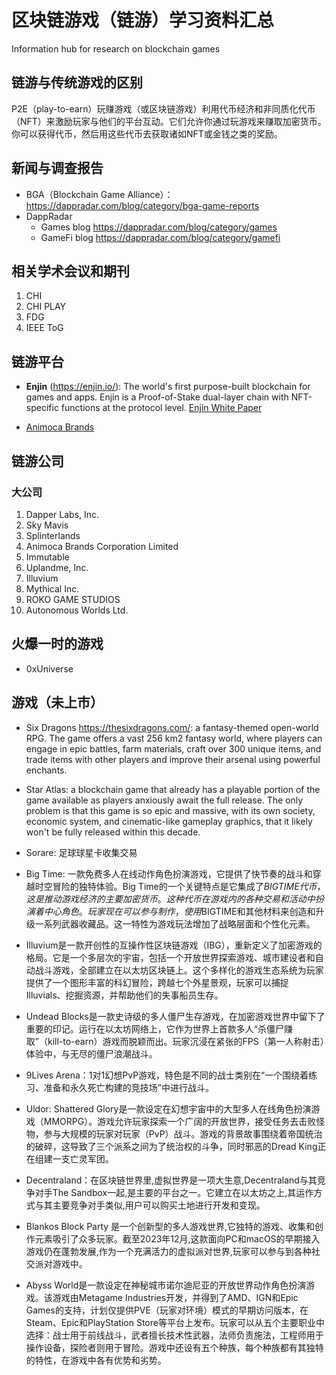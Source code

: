# 区块链游戏（链游）学习资料汇总
Information hub for research on blockchain games

## 链游与传统游戏的区别

P2E（play-to-earn）玩赚游戏（或区块链游戏）利用代币经济和非同质化代币（NFT）来激励玩家与他们的平台互动。它们允许你通过玩游戏来赚取加密货币。你可以获得代币，然后用这些代币去获取诸如NFT或金钱之类的奖励。

## 新闻与调查报告

- BGA（Blockchain Game Alliance）：<https://dappradar.com/blog/category/bga-game-reports>
- DappRadar
  * Games blog <https://dappradar.com/blog/category/games>
  * GameFi blog <https://dappradar.com/blog/category/gamefi>

## 相关学术会议和期刊
1. CHI
2. CHI PLAY
3. FDG
4. IEEE ToG

## 链游平台
- **Enjin** (<https://enjin.io/>): The world's first purpose-built blockchain for games and apps. Enjin is a Proof-of-Stake dual-layer chain with NFT-specific functions at the protocol level. [Enjin White Paper](https://pitch.com/public/9f2386f3-5f13-4811-add5-0ae6b12c2a64/d60fc885-f811-452c-8bbd-5206f9648241)

- [Animoca Brands](https://www.animocabrands.com/)
## 链游公司
### 大公司
1. Dapper Labs, Inc.
2. Sky Mavis
3. Splinterlands
4. Animoca Brands Corporation Limited
5. Immutable
6. Uplandme, Inc.
7. Illuvium
00. Mythical Inc.
00. ROKO GAME STUDIOS
00. Autonomous Worlds Ltd.

## 火爆一时的游戏
- 0xUniverse

## 游戏（未上市）
- Six Dragons <https://thesixdragons.com/>: a fantasy-themed open-world RPG. The game offers a vast 256 km2 fantasy world, where players can engage in epic battles, farm materials, craft over 300 unique items, and trade items with other players and improve their arsenal using powerful enchants.

- Star Atlas: a blockchain game that already has a playable portion of the game available as players anxiously await the full release. The only problem is that this game is so epic and massive, with its own society, economic system, and cinematic-like gameplay graphics, that it likely won't be fully released within this decade.

- Sorare: 足球球星卡收集交易

- Big Time: 一款免费多人在线动作角色扮演游戏，它提供了快节奏的战斗和穿越时空冒险的独特体验。Big Time的一个关键特点是它集成了$BIGTIME代币，这是推动游戏经济的主要加密货币。这种代币在游戏内的各种交易和活动中扮演着中心角色。玩家现在可以参与制作，使用$BIGTIME和其他材料来创造和升级一系列武器收藏品。这一特性为游戏玩法增加了战略层面和个性化元素。

- Illuvium是一款开创性的互操作性区块链游戏（IBG），重新定义了加密游戏的格局。它是一个多层次的宇宙，包括一个开放世界探索游戏、城市建设者和自动战斗游戏，全部建立在以太坊区块链上。这个多样化的游戏生态系统为玩家提供了一个图形丰富的科幻冒险，跨越七个外星景观，玩家可以捕捉Illuvials、挖掘资源，并帮助他们的失事船员生存。

- Undead Blocks是一款史诗级的多人僵尸生存游戏，在加密游戏世界中留下了重要的印记。运行在以太坊网络上，它作为世界上首款多人“杀僵尸赚取”（kill-to-earn）游戏而脱颖而出。玩家沉浸在紧张的FPS（第一人称射击）体验中，与无尽的僵尸浪潮战斗。

- 9Lives Arena：1对1幻想PvP游戏，特色是不同的战士类别在“一个围绕着练习、准备和永久死亡构建的竞技场”中进行战斗。
- Uldor: Shattered Glory是一款设定在幻想宇宙中的大型多人在线角色扮演游戏（MMORPG）。游戏允许玩家探索一个广阔的开放世界，接受任务去击败怪物，参与大规模的玩家对玩家（PvP）战斗。游戏的背景故事围绕着帝国统治的破碎，这导致了三个派系之间为了统治权的斗争，同时邪恶的Dread King正在组建一支亡灵军团。
- Decentraland：在区块链世界里,虚拟世界是一项大生意,Decentraland与其竞争对手The Sandbox一起,是主要的平台之一。它建立在以太坊之上,其运作方式与其主要竞争对手类似,用户可以购买土地进行开发和变现。

- Blankos Block Party 是一个创新型的多人游戏世界,它独特的游戏、收集和创作元素吸引了众多玩家。截至2023年12月,这款面向PC和macOS的早期接入游戏仍在蓬勃发展,作为一个充满活力的虚拟派对世界,玩家可以参与到各种社交派对游戏中。

- Abyss World是一款设定在神秘城市诺尔迪尼亚的开放世界动作角色扮演游戏。该游戏由Metagame Industries开发，并得到了AMD、IGN和Epic Games的支持，计划仅提供PVE（玩家对环境）模式的早期访问版本，在Steam、Epic和PlayStation Store等平台上发布。玩家可以从五个主要职业中选择：战士用于前线战斗，武者擅长技术性武器，法师负责施法，工程师用于操作设备，探险者则用于冒险。游戏中还设有五个种族，每个种族都有其独特的特性，在游戏中各有优势和劣势。

